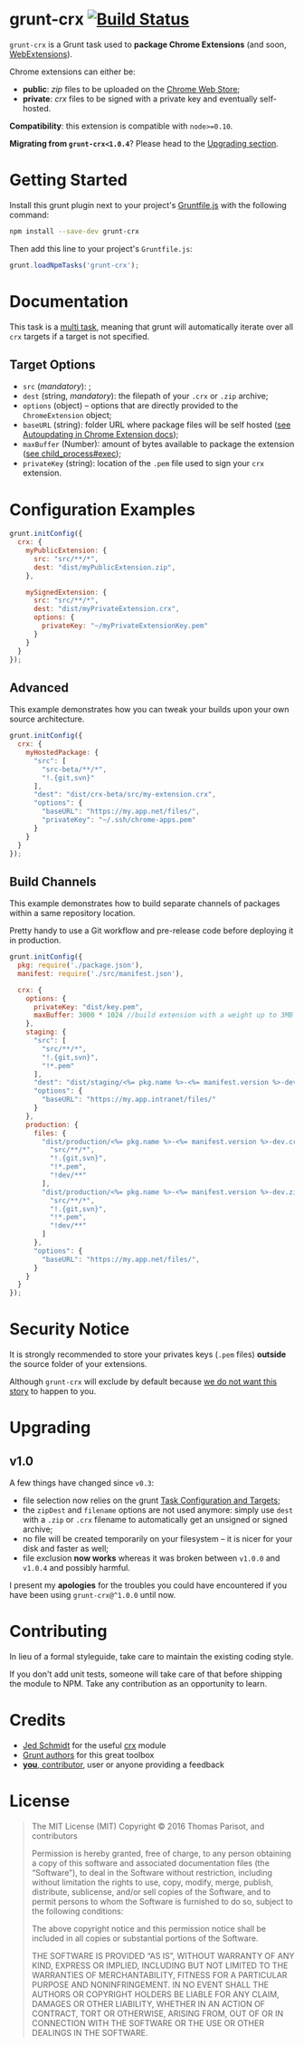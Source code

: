 # grunt-crx [![Build Status](https://secure.travis-ci.org/oncletom/grunt-crx.svg?branch=master)](http://travis-ci.org/oncletom/grunt-crx)

`grunt-crx` is a Grunt task used to **package Chrome Extensions** (and soon, [WebExtensions](https://developer.mozilla.org/en-US/Add-ons/WebExtensions)).

Chrome extensions can either be:

- **public**: *zip* files to be uploaded on the [Chrome Web Store](https://chrome.google.com/webstore/);
- **private**: *crx* files to be signed with a private key and eventually self-hosted.

**Compatibility**: this extension is compatible with `node>=0.10`.

**Migrating from `grunt-crx<1.0.4`**? Please head to the [Upgrading section](#upgrading).

# Getting Started

Install this grunt plugin next to your project's [Gruntfile.js](http://gruntjs.com/sample-gruntfile) with the following command:

```bash
npm install --save-dev grunt-crx
```

Then add this line to your project's `Gruntfile.js`:

```javascript
grunt.loadNpmTasks('grunt-crx');
```

# Documentation

This task is a [multi task](http://gruntjs.com/creating-tasks#multi-tasks), meaning that grunt will automatically iterate over all `crx` targets if a target is not specified.

## Target Options

* `src` (_mandatory_): ;
* `dest` (string, _mandatory_): the filepath of your `.crx` or `.zip` archive;
* `options` (object) – options that are directly provided to the `ChromeExtension` object;
 * `baseURL` (string): folder URL where package files will be self hosted ([see Autoupdating in Chrome Extension docs](https://developer.chrome.com/extensions/autoupdate));
 * `maxBuffer` (Number): amount of bytes available to package the extension ([see child_process#exec](https://nodejs.org/docs/latest/api/child_process.html#child_process_child_process_exec_command_options_callback));
 * `privateKey` (string): location of the `.pem` file used to sign your `crx` extension.

# Configuration Examples

```js
grunt.initConfig({
  crx: {
    myPublicExtension: {
      src: "src/**/*",
      dest: "dist/myPublicExtension.zip",
    },

    mySignedExtension: {
      src: "src/**/*",
      dest: "dist/myPrivateExtension.crx",
      options: {
        privateKey: "~/myPrivateExtensionKey.pem"
      }
    }
  }
});
```

## Advanced

This example demonstrates how you can tweak your builds upon your own
source architecture.

```js
grunt.initConfig({
  crx: {
    myHostedPackage: {
      "src": [
        "src-beta/**/*",
        "!.{git,svn}"
      ],
      "dest": "dist/crx-beta/src/my-extension.crx",
      "options": {
        "baseURL": "https://my.app.net/files/",
        "privateKey": "~/.ssh/chrome-apps.pem"
      }
    }
  }
});
```

## Build Channels

This example demonstrates how to build separate channels of packages
within a same repository location.

Pretty handy to use a Git workflow and pre-release code before deploying it
in production.

```js
grunt.initConfig({
  pkg: require('./package.json'),
  manifest: require('./src/manifest.json'),

  crx: {
    options: {
      privateKey: "dist/key.pem",
      maxBuffer: 3000 * 1024 //build extension with a weight up to 3MB
    },
    staging: {
      "src": [
        "src/**/*",
        "!.{git,svn}",
        "!*.pem"
      ],
      "dest": "dist/staging/<%= pkg.name %>-<%= manifest.version %>-dev.crx",
      "options": {
        "baseURL": "https://my.app.intranet/files/"
      }
    },
    production: {
      files: {
        "dist/production/<%= pkg.name %>-<%= manifest.version %>-dev.crx": [
          "src/**/*",
          "!.{git,svn}",
          "!*.pem",
          "!dev/**"
        ],
        "dist/production/<%= pkg.name %>-<%= manifest.version %>-dev.zip": [
          "src/**/*",
          "!.{git,svn}",
          "!*.pem",
          "!dev/**"
        ]
      },
      "options": {
        "baseURL": "https://my.app.net/files/",
      }
    }
  }
});
```

# Security Notice

It is strongly recommended to store your privates keys (`.pem` files) **outside**
the source folder of your extensions.

Although `grunt-crx` will exclude by default because [we do not want this story](https://it.slashdot.org/story/12/05/24/1717219/yahoo-includes-private-key-in-source-file-for-axis-chrome-extension) to happen to you.


# Upgrading

## v1.0

A few things have changed since `v0.3`:

- file selection now relies on the grunt [Task Configuration and Targets](http://gruntjs.com/configuring-tasks#task-configuration-and-targets);
- the `zipDest` and `filename` options are not used anymore: simply use `dest` with a `.zip` or `.crx` filename to automatically get an unsigned or signed archive;
- no file will be created temporarily on your filesystem – it is nicer for your disk and faster as well;
- file exclusion **now works** whereas it was broken between `v1.0.0` and `v1.0.4` and possibly harmful.

I present my **apologies** for the troubles you could have encountered if you have been using `grunt-crx@^1.0.0` until now.

# Contributing

In lieu of a formal styleguide, take care to maintain the existing coding style.

If you don't add unit tests, someone will take care of that before shipping the module to NPM.
Take any contribution as an opportunity to learn.


# Credits

* [Jed Schmidt](http://jed.is/) for the useful [crx](https://npmjs.com/crx) module
* [Grunt authors](http://gruntjs.com) for this great toolbox
* [**you**, contributor](CONTRIBUTORS.md), user or anyone providing a feedback


# License

> The MIT License (MIT)
> Copyright © 2016 Thomas Parisot, and contributors
>
> Permission is hereby granted, free of charge, to any person obtaining a copy
> of this software and associated documentation files (the “Software”), to deal
> in the Software without restriction, including without limitation the rights
> to use, copy, modify, merge, publish, distribute, sublicense, and/or sell
> copies of the Software, and to permit persons to whom the Software is
> furnished to do so, subject to the following conditions:
>
> The above copyright notice and this permission notice shall be included in
> all copies or substantial portions of the Software.
>
> THE SOFTWARE IS PROVIDED “AS IS”, WITHOUT WARRANTY OF ANY KIND, EXPRESS OR
> IMPLIED, INCLUDING BUT NOT LIMITED TO THE WARRANTIES OF MERCHANTABILITY,
> FITNESS FOR A PARTICULAR PURPOSE AND NONINFRINGEMENT. IN NO EVENT SHALL THE
> AUTHORS OR COPYRIGHT HOLDERS BE LIABLE FOR ANY CLAIM, DAMAGES OR OTHER
> LIABILITY, WHETHER IN AN ACTION OF CONTRACT, TORT OR OTHERWISE, ARISING FROM,
> OUT OF OR IN CONNECTION WITH THE SOFTWARE OR THE USE OR OTHER DEALINGS IN
> THE SOFTWARE.
